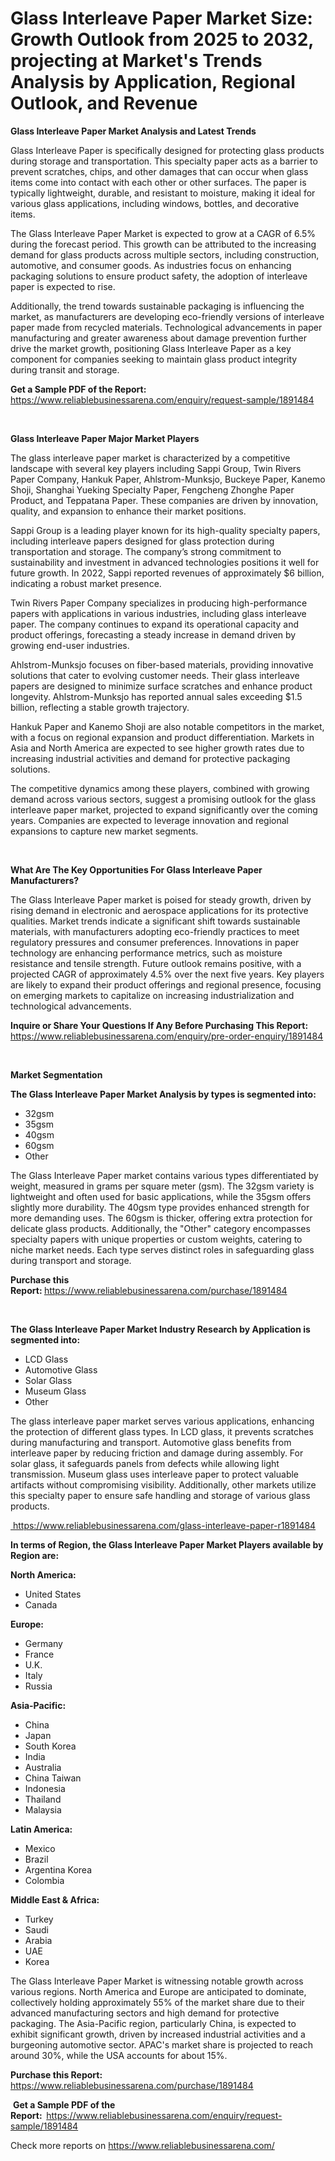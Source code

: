 <p><h1>Glass Interleave Paper Market Size: Growth Outlook from 2025 to 2032, projecting at Market's Trends Analysis by Application, Regional Outlook, and Revenue</h1></p><p><strong>Glass Interleave Paper Market Analysis and Latest Trends</strong></p>
<p><p>Glass Interleave Paper is specifically designed for protecting glass products during storage and transportation. This specialty paper acts as a barrier to prevent scratches, chips, and other damages that can occur when glass items come into contact with each other or other surfaces. The paper is typically lightweight, durable, and resistant to moisture, making it ideal for various glass applications, including windows, bottles, and decorative items.</p><p>The Glass Interleave Paper Market is expected to grow at a CAGR of 6.5% during the forecast period. This growth can be attributed to the increasing demand for glass products across multiple sectors, including construction, automotive, and consumer goods. As industries focus on enhancing packaging solutions to ensure product safety, the adoption of interleave paper is expected to rise. </p><p>Additionally, the trend towards sustainable packaging is influencing the market, as manufacturers are developing eco-friendly versions of interleave paper made from recycled materials. Technological advancements in paper manufacturing and greater awareness about damage prevention further drive the market growth, positioning Glass Interleave Paper as a key component for companies seeking to maintain glass product integrity during transit and storage.</p></p>
<p><strong>Get a Sample PDF of the Report:&nbsp;</strong> <a href="https://www.reliablebusinessarena.com/enquiry/request-sample/1891484?utm_campaign=1871&utm_medium=2&utm_source=Github&utm_content=ia&utm_term=14012025&utm_id=glass-interleave-paper">https://www.reliablebusinessarena.com/enquiry/request-sample/1891484</a></p>
<p>&nbsp;</p>
<p><strong>Glass Interleave Paper Major Market Players</strong></p>
<p><p>The glass interleave paper market is characterized by a competitive landscape with several key players including Sappi Group, Twin Rivers Paper Company, Hankuk Paper, Ahlstrom-Munksjo, Buckeye Paper, Kanemo Shoji, Shanghai Yueking Specialty Paper, Fengcheng Zhonghe Paper Product, and Teppatana Paper. These companies are driven by innovation, quality, and expansion to enhance their market positions.</p><p>Sappi Group is a leading player known for its high-quality specialty papers, including interleave papers designed for glass protection during transportation and storage. The company’s strong commitment to sustainability and investment in advanced technologies positions it well for future growth. In 2022, Sappi reported revenues of approximately $6 billion, indicating a robust market presence.</p><p>Twin Rivers Paper Company specializes in producing high-performance papers with applications in various industries, including glass interleave paper. The company continues to expand its operational capacity and product offerings, forecasting a steady increase in demand driven by growing end-user industries. </p><p>Ahlstrom-Munksjo focuses on fiber-based materials, providing innovative solutions that cater to evolving customer needs. Their glass interleave papers are designed to minimize surface scratches and enhance product longevity. Ahlstrom-Munksjo has reported annual sales exceeding $1.5 billion, reflecting a stable growth trajectory.</p><p>Hankuk Paper and Kanemo Shoji are also notable competitors in the market, with a focus on regional expansion and product differentiation. Markets in Asia and North America are expected to see higher growth rates due to increasing industrial activities and demand for protective packaging solutions.</p><p>The competitive dynamics among these players, combined with growing demand across various sectors, suggest a promising outlook for the glass interleave paper market, projected to expand significantly over the coming years. Companies are expected to leverage innovation and regional expansions to capture new market segments.</p></p>
<p>&nbsp;</p>
<p><strong>What Are The Key Opportunities For Glass Interleave Paper Manufacturers?</strong></p>
<p><p>The Glass Interleave Paper market is poised for steady growth, driven by rising demand in electronic and aerospace applications for its protective qualities. Market trends indicate a significant shift towards sustainable materials, with manufacturers adopting eco-friendly practices to meet regulatory pressures and consumer preferences. Innovations in paper technology are enhancing performance metrics, such as moisture resistance and tensile strength. Future outlook remains positive, with a projected CAGR of approximately 4.5% over the next five years. Key players are likely to expand their product offerings and regional presence, focusing on emerging markets to capitalize on increasing industrialization and technological advancements.</p></p>
<p><strong>Inquire or Share Your Questions If Any Before Purchasing This Report:</strong> <a href="https://www.reliablebusinessarena.com/enquiry/pre-order-enquiry/1891484?utm_campaign=1871&utm_medium=2&utm_source=Github&utm_content=ia&utm_term=14012025&utm_id=glass-interleave-paper">https://www.reliablebusinessarena.com/enquiry/pre-order-enquiry/1891484</a></p>
<p>&nbsp;</p>
<p><strong>Market Segmentation</strong></p>
<p><strong>The Glass Interleave Paper Market Analysis by types is segmented into:</strong></p>
<p><ul><li>32gsm</li><li>35gsm</li><li>40gsm</li><li>60gsm</li><li>Other</li></ul></p>
<p><p>The Glass Interleave Paper market contains various types differentiated by weight, measured in grams per square meter (gsm). The 32gsm variety is lightweight and often used for basic applications, while the 35gsm offers slightly more durability. The 40gsm type provides enhanced strength for more demanding uses. The 60gsm is thicker, offering extra protection for delicate glass products. Additionally, the "Other" category encompasses specialty papers with unique properties or custom weights, catering to niche market needs. Each type serves distinct roles in safeguarding glass during transport and storage.</p></p>
<p><strong>Purchase this Report:&nbsp;</strong><a href="https://www.reliablebusinessarena.com/purchase/1891484?utm_campaign=1871&utm_medium=2&utm_source=Github&utm_content=ia&utm_term=14012025&utm_id=glass-interleave-paper">https://www.reliablebusinessarena.com/purchase/1891484</a></p>
<p>&nbsp;</p>
<p><strong>The Glass Interleave Paper Market Industry Research by Application is segmented into:</strong></p>
<p><ul><li>LCD Glass</li><li>Automotive Glass</li><li>Solar Glass</li><li>Museum Glass</li><li>Other</li></ul></p>
<p><p>The glass interleave paper market serves various applications, enhancing the protection of different glass types. In LCD glass, it prevents scratches during manufacturing and transport. Automotive glass benefits from interleave paper by reducing friction and damage during assembly. For solar glass, it safeguards panels from defects while allowing light transmission. Museum glass uses interleave paper to protect valuable artifacts without compromising visibility. Additionally, other markets utilize this specialty paper to ensure safe handling and storage of various glass products.</p></p>
<p><a href="https://www.reliablebusinessarena.com/glass-interleave-paper-r1891484?utm_campaign=1871&utm_medium=2&utm_source=Github&utm_content=ia&utm_term=14012025&utm_id=glass-interleave-paper">&nbsp;https://www.reliablebusinessarena.com/glass-interleave-paper-r1891484</a></p>
<p><strong>In terms of Region, the Glass Interleave Paper Market Players available by Region are:</strong></p>
<p>
    <p> <strong> North America: </strong>
        <ul>
            <li>United States</li>
            <li>Canada</li>
        </ul>
        </p> 
    <p> <strong> Europe: </strong>
        <ul>
            <li>Germany</li>
            <li>France</li>
            <li>U.K.</li>
            <li>Italy</li>
            <li>Russia</li>
        </ul>
        </p> 
    <p> <strong> Asia-Pacific: </strong>
        <ul>
            <li>China</li>
            <li>Japan</li>
            <li>South Korea</li>
            <li>India</li>
            <li>Australia</li>
            <li>China Taiwan</li>
            <li>Indonesia</li>
            <li>Thailand</li>
            <li>Malaysia</li>
        </ul>
        </p> 
    <p> <strong> Latin America: </strong>
        <ul>
            <li>Mexico</li>
            <li>Brazil</li>
            <li>Argentina Korea</li>
            <li>Colombia</li>
        </ul>
        </p> 
    <p> <strong> Middle East & Africa: </strong>
        <ul>
            <li>Turkey</li>
            <li>Saudi</li>
            <li>Arabia</li>
            <li>UAE</li>
            <li>Korea</li>
        </ul>
    </p>
    </p>
<p><p>The Glass Interleave Paper Market is witnessing notable growth across various regions. North America and Europe are anticipated to dominate, collectively holding approximately 55% of the market share due to their advanced manufacturing sectors and high demand for protective packaging. The Asia-Pacific region, particularly China, is expected to exhibit significant growth, driven by increased industrial activities and a burgeoning automotive sector. APAC's market share is projected to reach around 30%, while the USA accounts for about 15%.</p></p>
<p><strong>Purchase this Report: </strong><a href="https://www.reliablebusinessarena.com/purchase/1891484?utm_campaign=1871&utm_medium=2&utm_source=Github&utm_content=ia&utm_term=14012025&utm_id=glass-interleave-paper">https://www.reliablebusinessarena.com/purchase/1891484</a></p>
<p>&nbsp;<strong>Get a Sample PDF of the Report:&nbsp;&nbsp;</strong><a href="https://www.reliablebusinessarena.com/enquiry/request-sample/1891484?utm_campaign=1871&utm_medium=2&utm_source=Github&utm_content=ia&utm_term=14012025&utm_id=glass-interleave-paper">https://www.reliablebusinessarena.com/enquiry/request-sample/1891484</a></p>
<p><strong></strong></p>
<p>Check more reports on <a href="https://www.reliablebusinessarena.com/?utm_campaign=1871&utm_medium=2&utm_source=Github&utm_content=ia&utm_term=14012025&utm_id=glass-interleave-paper">https://www.reliablebusinessarena.com/</a></p>